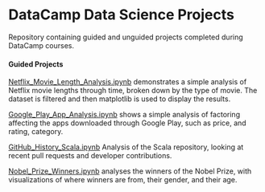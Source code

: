 # DataCamp Data Science Projects
Repository containing guided and unguided projects completed during DataCamp courses.

#### Guided Projects
[Netflix_Movie_Length_Analysis.ipynb](/Netflix_Movie_Length_Analysis.ipynb) demonstrates a simple analysis of Netflix movie lengths through time, broken down by the type of movie. The dataset is filtered and then matplotlib is used to display the results.

[Google_Play_App_Analysis.ipynb](/Google_Play_App_Analysis.ipynb) shows a simple analysis of factoring affecting the apps downloaded through Google Play, such as price, and rating, category.

[GitHub_History_Scala.ipynb](/GitHub_History_Scala.ipynb) Analysis of the Scala repository, looking at recent pull requests and developer contributions.

[Nobel_Prize_Winners.ipynb](/Nobel_Prize_Winners.ipynb) analyses the winners of the Nobel Prize, with visualizations of where winners are from, their gender, and their age.

